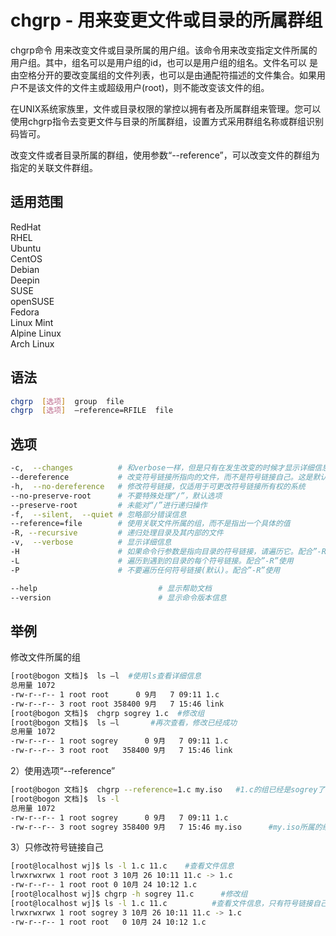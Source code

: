 # chgrp - 用来变更文件或目录的所属群组
chgrp命令 用来改变文件或目录所属的用户组。该命令用来改变指定文件所属的用户组。其中，组名可以是用户组的id，也可以是用户组的组名。文件名可以 是由空格分开的要改变属组的文件列表，也可以是由通配符描述的文件集合。如果用户不是该文件的文件主或超级用户(root)，则不能改变该文件的组。

在UNIX系统家族里，文件或目录权限的掌控以拥有者及所属群组来管理。您可以使用chgrp指令去变更文件与目录的所属群组，设置方式采用群组名称或群组识别码皆可。

改变文件或者目录所属的群组，使用参数“--reference”，可以改变文件的群组为指定的关联文件群组。

## 适用范围

<!-- <div class="svg linux">Linux</div> -->
<div class="svg redhat">RedHat</div>
<div class="svg rhel">RHEL</div>
<div class="svg ubuntu">Ubuntu</div>
<div class="svg centos">CentOS</div>
<div class="svg debian">Debian</div>
<div class="svg deepin">Deepin</div>
<div class="svg suse">SUSE</div>
<div class="svg opensuse">openSUSE</div>
<div class="svg fedora">Fedora</div>
<div class="svg linuxmint">Linux Mint</div>
<!-- <div class="svg mxlinux">MX Linux</div> -->
<div class="svg alpinelinux">Alpine Linux</div>
<div class="svg archlinux">Arch Linux</div>

## 语法

``` bash
chgrp  [选项]  group  file
chgrp  [选项]  –reference=RFILE  file
```

## 选项

``` bash
-c,  --changes          # 和verbose一样，但是只有在发生改变的时候才显示详细信息
--dereference           # 改变符号链接所指向的文件，而不是符号链接自己。这是默认选项
-h,  --no-dereference   # 修改符号链接，仅适用于可更改符号链接所有权的系统
--no-preserve-root      # 不要特殊处理“/”，默认选项
--preserve-root         # 未能对“/”进行递归操作
-f,  --silent,  --quiet # 忽略部分错误信息
--reference=file        # 使用关联文件所属的组，而不是指出一个具体的值
-R, --recursive         # 递归处理目录及其内部的文件
-v,  --verbose          # 显示详细信息
-H                      # 如果命令行参数是指向目录的符号链接，请遍历它。配合”-R”使用
-L                      # 遍历到遇到的目录的每个符号链接。配合”-R”使用
-P                      # 不要遍历任何符号链接(默认)。配合”-R”使用

--help                           # 显示帮助文档
--version                        # 显示命令版本信息
```
## 举例


修改文件所属的组
``` bash
[root@bogon 文档]$  ls –l  #使用ls查看详细信息
总用量 1072
-rw-r--r-- 1 root root      0 9月   7 09:11 1.c
-rw-r--r-- 3 root root 358400 9月   7 15:46 link
[root@bogon 文档]$  chgrp sogrey 1.c  #修改组
[root@bogon 文档]$  ls –l       #再次查看，修改已经成功
总用量 1072
-rw-r--r-- 1 root sogrey      0 9月   7 09:11 1.c
-rw-r--r-- 3 root root   358400 9月   7 15:46 link
```
2）使用选项“--reference”
``` bash
[root@bogon 文档]$  chgrp --reference=1.c my.iso   #1.c的组已经是sogrey了
[root@bogon 文档]$  ls -l
总用量 1072
-rw-r--r-- 1 root sogrey      0 9月   7 09:11 1.c
-rw-r--r-- 3 root sogrey 358400 9月   7 15:46 my.iso      #my.iso所属的组也变成sogrey
```
3）只修改符号链接自己
``` bash
[root@localhost wj]$ ls -l 1.c 11.c    #查看文件信息
lrwxrwxrwx 1 root root 3 10月 26 10:11 11.c -> 1.c
-rw-r--r-- 1 root root 0 10月 24 10:12 1.c
[root@localhost wj]$ chgrp -h sogrey 11.c      #修改组
[root@localhost wj]$ ls -l 1.c 11.c          #查看文件信息，只有符号链接自己的组被改了
lrwxrwxrwx 1 root sogrey 3 10月 26 10:11 11.c -> 1.c
-rw-r--r-- 1 root root   0 10月 24 10:12 1.c
```